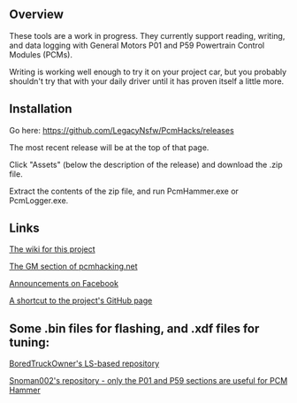 ## Overview

These tools are a work in progress. They currently support reading, writing, and data logging with General Motors P01 and P59 Powertrain Control Modules (PCMs). 

Writing is working well enough to try it on your project car, but you probably shouldn't try that with your daily driver until it has proven itself a little more. 

## Installation

Go here: https://github.com/LegacyNsfw/PcmHacks/releases

The most recent release will be at the top of that page.

Click "Assets" (below the description of the release) and download the .zip file.   

Extract the contents of the zip file, and run PcmHammer.exe or PcmLogger.exe.

## Links

[The wiki for this project](https://github.com/LegacyNsfw/PcmHacks/wiki)

[The GM section of pcmhacking.net](https://pcmhacking.net/forums/viewforum.php?f=42)

[Announcements on Facebook](https://www.facebook.com/PcmHammer)

[A shortcut to the project's GitHub page](http://pcmhammer.org/)

## Some .bin files for flashing, and .xdf files for tuning:

[BoredTruckOwner's LS-based repository](https://github.com/BoredTruckOwner/LS_Based_Engine_Repository)

[Snoman002's repository - only the P01 and P59 sections are useful for PCM Hammer](https://github.com/Snoman002/Engine-Tune-Repository-TunerPro-EFIlive-TunerCat/tree/master/General%20Motors)
